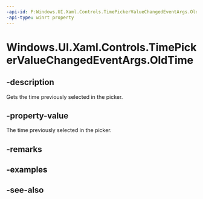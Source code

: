 ```yaml
---
-api-id: P:Windows.UI.Xaml.Controls.TimePickerValueChangedEventArgs.OldTime
-api-type: winrt property
---
```


<!-- Property syntax
public Windows.Foundation.TimeSpan OldTime { get; }
-->

# Windows.UI.Xaml.Controls.TimePickerValueChangedEventArgs.OldTime

## -description
Gets the time previously selected in the picker.



## -property-value
The time previously selected in the picker.

## -remarks

## -examples

## -see-also
